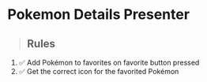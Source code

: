 # Pokemon Details Presenter

> ## Rules
1. ✅ Add Pokémon to favorites on favorite button pressed
2. ✅ Get the correct icon for the favorited Pokémon